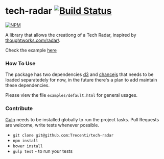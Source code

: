 # tech-radar [![Build Status](https://travis-ci.org/Trecenti/tech-radar.svg?branch=master)](https://travis-ci.org/Trecenti/tech-radar)
[![NPM](https://nodei.co/npm/tech-radar.png)](https://nodei.co/npm/tech-radar/)


A library that allows the creationg of a Tech Radar, inspired by [thoughtworks.com/radar/](http://thoughtworks.com/radar/).

Check the example [here](http://brunotrecenti.com/tech-radar/)

### How To Use

The package has two dependencies [d3](http://d3js.org/) and [chancejs](http://chancejs.com/) that needs to be loaded separatedely for now, in the future there's a plan to add maintain these dependencies.

Please view the file `examples/default.html` for general usages.

### Contribute

[Gulp](http://gulpjs.com/) needs to be installed globally to run the project tasks.
Pull Requests are welcome, write tests whenever possible.

- `git clone git@github.com:Trecenti/tech-radar`
- `npm install`
- `bower install`
- `gulp test` - to run your tests
